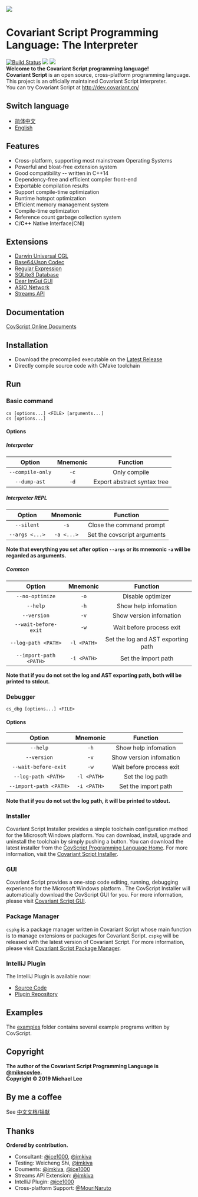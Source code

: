 ![](https://github.com/covscript/covscript/raw/master/icon/covariant_script_wide.png)
# Covariant Script Programming Language: The Interpreter #
[![Build Status](https://travis-ci.org/covscript/covscript.svg?branch=master)](https://travis-ci.org/covscript/covscript)
[![](https://img.shields.io/badge/license-Covariant%20Innovation%20GPL-blue.svg)](https://github.com/covscript/covscript/blob/master/LICENSE)
[![](https://img.shields.io/github/languages/top/covscript/covscript.svg)](http://www.cplusplus.com/)  
**Welcome to the Covariant Script programming language!**  
**Covariant Script** is an open source, cross-platform programming language.  
This project is an officially maintained Covariant Script interpreter.  
You can try Covariant Script at http://dev.covariant.cn/ 
## Switch language ##
- [简体中文](https://github.com/covscript/covscript/blob/master/docs/README.zh_CN.md)
- [English](https://github.com/covscript/covscript/blob/master/README.md)
## Features ##
+ Cross-platform, supporting most mainstream Operating Systems
+ Powerful and bloat-free extension system
+ Good compatibility -- written in C++14
+ Dependency-free and efficient compiler front-end
+ Exportable compilation results
+ Support compile-time optimization
+ Runtime hotspot optimization
+ Efficient memory management system
+ Compile-time optimization
+ Reference count garbage collection system
+ C/**C++** Native Interface(CNI)
## Extensions ##
+ [Darwin Universal CGL](https://github.com/covscript/covscript-darwin)
+ [Base64/Json Codec](https://github.com/covscript/covscript-codec)
+ [Regular Expression](https://github.com/covscript/covscript-regex)
+ [SQLite3 Database](https://github.com/covscript/covscript-sqlite)
+ [Dear ImGui GUI](https://github.com/covscript/covscript-imgui)
+ [ASIO Network](https://github.com/covscript/covscript-network)
+ [Streams API](https://github.com/covscript/covscript-streams)
## Documentation ##
[CovScript Online Documents](https://covscript.org/docs/)  
## Installation ##
+ Download the precompiled executable on the [Latest Release](https://github.com/covscript/covscript/releases/latest)
+ Directly compile source code with CMake toolchain
## Run ##
### Basic command ###
`cs [options...] <FILE> [arguments...]`  
`cs [options...]`
#### Options ####
##### Interpreter #####
Option|Mnemonic|Function
:---:|:---:|:--:
`--compile-only`|`-c`|Only compile
`--dump-ast`|`-d`|Export abstract syntax tree

##### Interpreter REPL #####
Option|Mnemonic|Function
:---:|:---:|:--:
`--silent`|`-s`|Close the command prompt
`--args <...>`|`-a <...>`|Set the covscript arguments

**Note that everything you set after option `--args` or its mnemonic `-a` will be regarded as arguments.**
##### Common #####
Option|Mnemonic|Function
:---:|:---:|:--:
`--no-optimize`|`-o`|Disable optimizer
`--help`|`-h`|Show help infomation
`--version`|`-v`|Show version infomation
`--wait-before-exit`|`-w`|Wait before process exit
`--log-path <PATH>`|`-l <PATH>` |Set the log and AST exporting path
`--import-path <PATH>`|`-i <PATH>`|Set the import path

**Note that if you do not set the log and AST exporting path, both will be printed to stdout.**
### Debugger ###
`cs_dbg [options...] <FILE>`
#### Options ####
Option|Mnemonic|Function
:---:|:---:|:--:
`--help`|`-h`|Show help infomation
`--version`|`-v`|Show version infomation
`--wait-before-exit`|`-w`|Wait before process exit
`--log-path <PATH>`|`-l <PATH>`|Set the log path
`--import-path <PATH>`|`-i <PATH>`|Set the import path

**Note that if you do not set the log path, it will be printed to stdout.**
### Installer ###
Covariant Script Installer provides a simple toolchain configuration method for the Microsoft Windows platform. You can download, install, upgrade and uninstall the toolchain by simply pushing a button. You can download the latest installer from the [CovScript Programming Language Home](http://covscript.org). For more information, visit the [Covariant Script Installer](https://github.com/covscript/covscript-installer).
### GUI ###
Covariant Script provides a one-stop code editing, running, debugging experience for the Microsoft Windows platform . The CovScript Installer will automatically download the CovScript GUI for you. For more information, please visit [Covariant Script GUI](https://github.com/covscript/covscript-gui).
### Package Manager ###
`cspkg` is a package manager written in Covariant Script whose main function is to manage extensions or packages for Covariant Script. `cspkg` will be released with the latest version of Covariant Script. For more information, please visit [Covariant Script Package Manager](https://github.com/covscript/cspkg).
### IntelliJ Plugin ###
The IntelliJ Plugin is available now:
+ [Source Code](https://github.com/covscript/covscript-intellij)
+ [Plugin Repository](https://plugins.jetbrains.com/plugin/10326-covscript)
## Examples ##
The [examples](./examples) folder contains several example programs written by CovScript.
## Copyright ##
**The author of the Covariant Script Programming Language is [@mikecovlee](https://github.com/mikecovlee/).**  
**Copyright © 2019 Michael Lee**
## By me a coffee #
See [中文文档/捐献](https://github.com/covscript/covscript/blob/master/docs/README.zh_CN.md#%E6%8D%90%E7%8C%AE)
## Thanks ##
**Ordered by contribution.**  
+ Consultant: [@ice1000](https://github.com/ice1000/), [@imkiva](https://github.com/imkiva/)
+ Testing: Weicheng Shi, [@imkiva](https://github.com/imkiva/)
+ Douments: [@imkiva](https://github.com/imkiva/), [@ice1000](https://github.com/ice1000/)
+ Streams API Extension: [@imkiva](https://github.com/imkiva/)
+ IntelliJ Plugin: [@ice1000](https://github.com/ice1000/)
+ Cross-platform Support: [@MouriNaruto](https://github.com/MouriNaruto)
